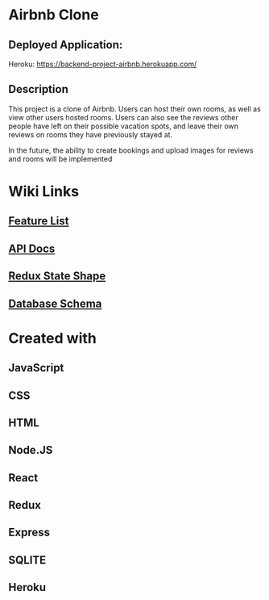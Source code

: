 # Airbnb Clone

## Deployed Application:

Heroku: https://backend-project-airbnb.herokuapp.com/

## Description

This project is a clone of Airbnb. Users can host their own rooms, as well as view other users hosted rooms.
Users can also see the reviews other people have left on their possible vacation spots, and leave their own reviews on rooms they have previously stayed at.

In the future, the ability to create bookings and upload images for reviews and rooms will be implemented

# Wiki Links

## [Feature List](https://github.com/yonilurie/backend-project-airbnb/wiki/Features-List)

## [API Docs](https://github.com/yonilurie/backend-project-airbnb/wiki/Backend-API)

## [Redux State Shape](https://github.com/yonilurie/backend-project-airbnb/wiki/Redux-State-Shape)

## [Database Schema](https://github.com/yonilurie/backend-project-airbnb/wiki/Database-Schema)

# Created with

## JavaScript

## CSS

## HTML

## Node.JS

## React

## Redux

## Express

## SQLITE

## Heroku
